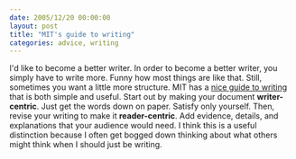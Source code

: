 ```yaml
---
date: 2005/12/20 00:00:00
layout: post
title: "MIT's guide to writing"
categories: advice, writing
---
```


I'd like to become a better writer. In order to become a better writer, you simply have to write more. Funny how most things are like that. Still, sometimes you want a little more structure. MIT has a [nice guide to writing](http://web.mit.edu/writing/Resources/Writers/process.html) that is both simple and useful. Start out by making your document <strong>writer-centric</strong>. Just get the words down on paper. Satisfy only yourself. Then, revise your writing to make it <strong>reader-centric</strong>. Add evidence, details, and explanations that your audience would need. I think this is a useful distinction because I often get bogged down thinking about what others might think when I should just be writing.
